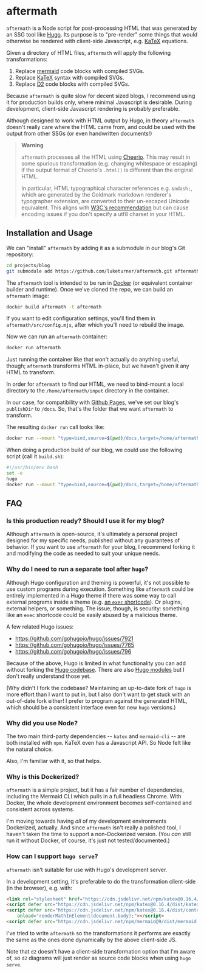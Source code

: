 # aftermath

`aftermath` is a Node script for post-processing HTML that was generated by an SSG tool like [Hugo](https://gohugo.io/). Its purpose is to "pre-render" some things that would otherwise be rendered with client-side Javascript, e.g. [KaTeX](https://katex.org/) equations.

Given a directory of HTML files, `aftermath` will apply the following transformations:

1. Replace [mermaid](https://mermaid.js.org/#/) code blocks with compiled SVGs.
2. Replace [KaTeX](https://katex.org/) syntax with compiled SVGs.
3. Replace [D2](https://d2lang.com) code blocks with compiled SVGs.

Because `aftermath` is quite slow for decent sized blogs, I recommend using it for production builds only, where minimal Javascript is desirable. During development, client-side Javascript rendering is probably preferable.

Although designed to work with HTML output by Hugo, in theory `aftermath` doesn't really care where the HTML came from, and could be used with the output from other SSGs (or even handwritten documents!)

> **Warning**
> 
> `aftermath` processes all the HTML using [Cheerio](https://github.com/cheeriojs/cheerio). This may result in some spurious transformation (e.g. changing whitespace or escaping) if the output format of Cheerio's `.html()` is different than the original HTML.
>
> In particular, HTML typographical character references e.g. `&ndash;`, which are generated by the Goldmark markdown renderer's typographer extension, are converted to their un-escaped Unicode equivalent. This aligns with [W3C's recommendation](https://www.w3.org/International/questions/qa-escapes#not) but can cause encoding issues if you don't specify a utf8 charset in your HTML.

## Installation and Usage

We can "install" `aftermath` by adding it as a submodule in our blog's Git repository:

```bash
cd projects/blog
git submodule add https://github.com/luketurner/aftermath.git aftermath
```

The `aftermath` tool is intended to be run in [Docker](https://www.docker.com/) (or equivalent container builder and runtime). Once we've cloned the repo, we can build an `aftermath` image:

```bash
docker build aftermath -t aftermath
```

If you want to edit configuration settings, you'll find them in `aftermath/src/config.mjs`, after which you'll need to rebuild the image.

Now we can run an `aftermath` container:

```bash
docker run aftermath
```

Just running the container like that won't actually do anything useful, though; `aftermath` transforms HTML in-place, but we haven't given it any HTML to transform.

In order for `aftermath` to find our HTML, we need to bind-mount a local directory to the `/home/aftermath/input` directory in the container.

In our case, for compatibility with [Github Pages](https://pages.github.com/), we've set our blog's `publishDir` to `/docs`. So, that's the folder that we want `aftermath` to transform.

The resulting `docker run` call looks like:

```bash
docker run --mount "type=bind,source=$(pwd)/docs,target=/home/aftermath/input" aftermath
```

When doing a production build of our blog, we could use the following script (call it `build.sh`):

```bash
#!/usr/bin/env bash
set -e
hugo
docker run --mount "type=bind,source=$(pwd)/docs,target=/home/aftermath/input" aftermath
```

## FAQ

### Is this production ready? Should I use it for my blog?

Although `aftermath` is open-source, it's ultimately a personal project designed for my specific needs, published without any guarantees of behavior. If you want to use `aftermath` for your blog, I recommend forking it and modifying the code as needed to suit your unique needs.

### Why do I need to run a separate tool after `hugo`?

Although Hugo configuration and theming is powerful, it's not possible to use custom programs during execution. Something like `aftermath` could be entirely implemented in a Hugo theme if there was some way to call external programs inside a theme (e.g. [an `exec` shortcode](https://github.com/gohugoio/hugo/issues/796)). Or plugins, external helpers, or something. The issue, though, is security: something like an `exec` shortcode could be easily abused by a malicious theme.

A few related Hugo issues:

- https://github.com/gohugoio/hugo/issues/7921
- https://github.com/gohugoio/hugo/issues/7765
- https://github.com/gohugoio/hugo/issues/796

Because of the above, Hugo is limited in what functionality you can add without forking the [Hugo codebase](https://github.com/gohugoio/hugo). There are also [Hugo modules](https://gohugo.io/hugo-modules/) but I don't really understand those yet.

(Why didn't I fork the codebase? Maintaining an up-to-date fork of `hugo` is more effort than I want to put in, but I also don't want to get stuck with an out-of-date fork either! I prefer to program against the generated HTML, which should be a consistent interface even for new `hugo` versions.)

### Why did you use Node?

The two main third-party dependencies -- `katex` and `mermaid-cli` -- are both installed with `npm`. KaTeX even has a Javascript API. So Node felt like the natural choice.

Also, I'm familiar with it, so that helps.

### Why is this Dockerized?

`aftermath` is a simple project, but it has a fair number of dependencies, including the Mermaid CLI which pulls in a full headless Chrome. With Docker, the whole development environment becomes self-contained and consistent across systems.

I'm moving towards having _all_ of my development environments Dockerized, actually. And since `aftermath` isn't really a polished tool, I haven't taken the time to support a non-Dockerized version. (You _can_ still run it without Docker, of course, it's just not tested/documented.)

### How can I support `hugo serve`?

`aftermath` isn't suitable for use with Hugo's development server.

In a development setting, it's preferable to do the transformation client-side (in the browser), e.g. with:

```html
<link rel="stylesheet" href="https://cdn.jsdelivr.net/npm/katex@0.16.4/dist/katex.min.css" integrity="sha384-vKruj+a13U8yHIkAyGgK1J3ArTLzrFGBbBc0tDp4ad/EyewESeXE/Iv67Aj8gKZ0" crossorigin="anonymous">
<script defer src="https://cdn.jsdelivr.net/npm/katex@0.16.4/dist/katex.min.js" integrity="sha384-PwRUT/YqbnEjkZO0zZxNqcxACrXe+j766U2amXcgMg5457rve2Y7I6ZJSm2A0mS4" crossorigin="anonymous"></script>
<script defer src="https://cdn.jsdelivr.net/npm/katex@0.16.4/dist/contrib/auto-render.min.js" integrity="sha384-+VBxd3r6XgURycqtZ117nYw44OOcIax56Z4dCRWbxyPt0Koah1uHoK0o4+/RRE05" crossorigin="anonymous"
    onload="renderMathInElement(document.body);"></script>
<script defer src="https://cdn.jsdelivr.net/npm/mermaid@9/dist/mermaid.esm.min.mjs" onload="mermaid.initialize({ startOnLoad: true });"></script>
```

I've tried to write `aftermath` so the transformations it performs are exactly the same as the ones done dynamically by the above client-side JS.

Note that `d2` doesn't have a client-side transformation option that I'm aware of, so `d2` diagrams will just render as source code blocks when using `hugo serve`.